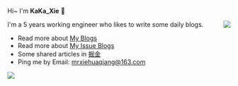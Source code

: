<!--
 * @Description:
 * @Author: xiehuaqiang
 * @FilePath: \Popxie\README.md
 * @Date: 2020-12-15 09:33:52
-->

Hi~ I'm **KaKa_Xie** 👋

<img align="right" src="https://github-readme-stats.vercel.app/api?username=Popxie&hide=stars&show_icons=true"/>

I'm a 5 years working engineer who likes to write some daily blogs.

- Read more about [My Blogs](https://popxie.github.io/kaka-blog/#/home)
- Read more about [My Issue Blogs](https://github.com/Popxie/kaka-issue-blog)
- Some shared articles in [掘金](https://juejin.cn/user/4160207730518871/posts)
- Ping me by Email: mrxiehuaqiang@163.com

<p>
  <img src="https://github-profile-trophy.vercel.app/?username=Popxie&theme=flat&title=Stars,Followers,Commit,MultiLanguage&margin-w=5&row=1&column=4" />
</p>

<!--
Here are some ideas to get you started:

- 🔭 I’m currently working on ...
- 🌱 I’m currently learning ...
- 👯 I’m looking to collaborate on ...
- 🤔 I’m looking for help with ...
- 💬 Ask me about ...
- 📫 How to reach me: ...
- 😄 Pronouns: ...
- ⚡ Fun fact: ... -->
